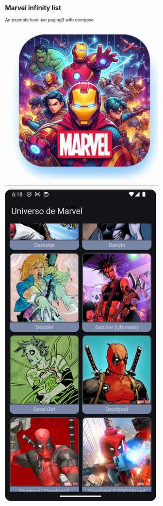 ## Marvel infinity list 

An example how use paging3 with compose

![](https://github.com/jander96/resources_for_repos/blob/main/app_icon.jpg)

-----

![](https://github.com/jander96/resources_for_repos/blob/main/Screenshot_20240714_181921.png)
